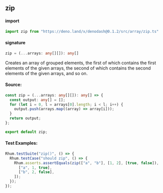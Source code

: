 
## zip

#### import
```typescript
import zip from "https://deno.land/x/denodash@0.1.2/src/array/zip.ts"
```

#### signature
```typescript
zip = (...arrays: any[][]): any[]
```

Creates an array of grouped elements, the first of which contains the first elements of the given arrays, the second of which contains the second elements of the given arrays, and so on.

#### Source:

```typescript
const zip = (...arrays: any[][]): any[] => {
  const output: any[] = [];
  for (let i = 0, l = arrays[0].length; i < l; i++) {
    output.push(arrays.map((array) => array[i]));
  }
  return output;
};

export default zip;

```

#### Test Examples: 

```typescript
Rhum.testSuite("zip()", () => {
  Rhum.testCase("should zip", () => {
    Rhum.asserts.assertEquals(zip(["a", "b"], [1, 2], [true, false]), [
      ["a", 1, true],
      ["b", 2, false],
    ]);
  });
});
```

  